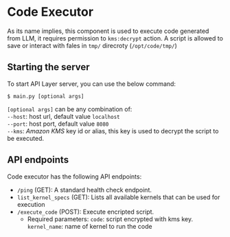 # Code Executor
As its name implies, this component is used to execute code generated from LLM, it requires permission to `kms:decrypt` action.
A script is allowed to save or interact with fales in `tmp/` direcroty (`/opt/code/tmp/`)

## Starting the server
To start API Layer server, you can use the below command:
```
$ main.py [optional args]
```

`[optional args]` can be any combination of:<br>
`--host`: host url, default value `localhost`<br>
`--port`: host port, default value `8080`<br>
`--kms`: *Amazon KMS* key id or alias, this key is used to decrypt the script to be executed.<br>

## API endpoints

Code executor has the following API endpoints:
- `/ping` (GET): A standard health check endpoint.
- `list_kernel_specs` (GET): Lists all available kernels that can be used for execution
- `/execute_code` (POST): Execute encripted script.
     - Required parameters:
        `code`: script encrypted with kms key.<br>
        `kernel_name`: name of kernel to run the code<br>
